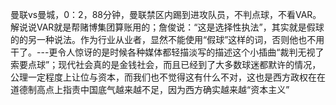 曼联vs曼城，0：2，88分钟，曼联禁区内踢到进攻队员，不判点球，不看VAR。解说说VAR就是帮赌博集团算账用的；詹俊说：“这是选择性执法”，其实就是假球的的另一种说法。作为行业从业者，显然不能使用“假球”这样的词，否则他也不用干了。---更令人惊讶的是时候各种媒体都轻描淡写的描述这个小插曲“裁判无视了索要点球”；现代社会真的是金钱社会，而且已经到了大多数球迷都默许的情况，公理一定程度上让位与资本，而我们也不觉得这有什么不对，这也是西方政权在在道德制高点上指责中国底气越来越不足，因为西方确实越来越“资本主义”
